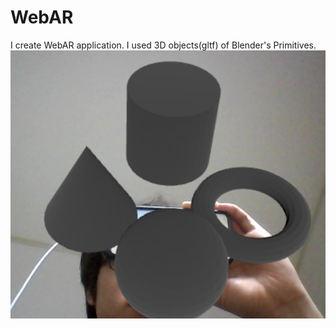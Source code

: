 # WebAR
I create WebAR application.
I used 3D objects(gltf) of Blender's Primitives.
<img src="demo_pic/demo_pic01.png" alt="demo_pic01">
